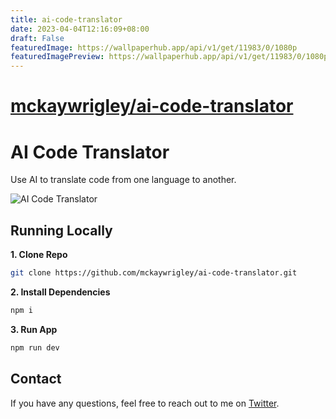 ```yaml
---
title: ai-code-translator
date: 2023-04-04T12:16:09+08:00
draft: False
featuredImage: https://wallpaperhub.app/api/v1/get/11983/0/1080p
featuredImagePreview: https://wallpaperhub.app/api/v1/get/11983/0/1080p
---
```


# [mckaywrigley/ai-code-translator](https://github.com/mckaywrigley/ai-code-translator)

# AI Code Translator

Use AI to translate code from one language to another.

![AI Code Translator](./public/screenshot.png)

## Running Locally

**1. Clone Repo**

```bash
git clone https://github.com/mckaywrigley/ai-code-translator.git
```

**2. Install Dependencies**

```bash
npm i
```

**3. Run App**

```bash
npm run dev
```

## Contact

If you have any questions, feel free to reach out to me on [Twitter](https://twitter.com/mckaywrigley).
